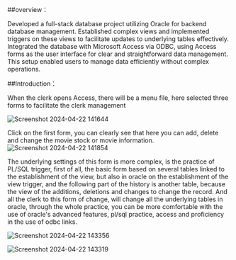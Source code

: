 
 ##overview：
 
 Developed a full-stack database project utilizing Oracle for backend database management. Established complex views and implemented triggers on these views to facilitate updates to underlying tables effectively. Integrated the database with Microsoft Access via ODBC, using Access forms as the user interface for clear and straightforward data management. 
 This setup enabled users to manage data efficiently without complex operations.

 ##Introduction：
 
 When the clerk opens Access, there will be a menu file, here selected three forms to facilitate the clerk management
 
 ![Screenshot 2024-04-22 141644](https://github.com/Yuan0317/Movie-Rental-Database-/assets/125390414/774057fb-8e0c-40f0-b32f-fe90797aedeb)

 Click on the first form, you can clearly see that here you can add, delete and change the movie stock or movie information.
 ![Screenshot 2024-04-22 141854](https://github.com/Yuan0317/Movie-Rental-Database-/assets/125390414/e707d08a-0014-423b-91a3-d4498654de94)

The underlying settings of this form is more complex, is the practice of PL/SQL trigger, first of all, the basic form based on several tables linked to the establishment of the view, but also in oracle on the establishment of the view trigger, and the following part of the history is another table, because the view of the additions, deletions and changes to change the record.
And all the clerk to this form of change, will change all the underlying tables in oracle, through the whole practice, you can be more comfortable with the use of oracle's advanced features, pl/sql practice, access and proficiency in the use of odbc links.

![Screenshot 2024-04-22 143356](https://github.com/Yuan0317/Movie-Rental-Database-/assets/125390414/b929b372-5947-4032-9c7c-918531ddfe30)

![Screenshot 2024-04-22 143319](https://github.com/Yuan0317/Movie-Rental-Database-/assets/125390414/f04e3de4-965c-4375-847b-05bac3e5437a)
